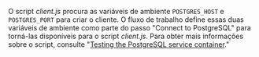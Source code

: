 O script *client.js* procura as variáveis de ambiente `POSTGRES_HOST` e `POSTGRES_PORT` para criar o cliente. O fluxo de trabalho define essas duas variáveis de ambiente como parte do passo "Connect to PostgreSQL" para torná-las disponíveis para o script *client.js*. Para obter mais informações sobre o script, consulte "[Testing the PostgreSQL service container](#testing-the-postgresql-service-container)."
